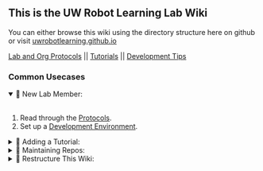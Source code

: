 ## This is the UW Robot Learning Lab Wiki

You can either browse this wiki using the directory structure here on github or visit [uwrobotlearning.github.io](https://uwrobotlearning.github.io)

[Lab and Org Protocols](./Protocols) || [Tutorials](./Tutorials) || [Development Tips](./Development)

### Common Usecases
<details open>
    <summary>👶 New Lab Member: </summary>
    <br>
    <ol>
      <li>Read through the <a href="./Protocols">Protocols</a>.</li>
      <li>Set up a <a href="./Development">Development Environment</a>.</li>
    </ol>

</details>

<details>
    <summary>🍎 Adding a Tutorial: </summary>
    <br>
    <ol>
      <li>Follow the steps in <a href=./Tutorials/creating_a_new_tutorial.md">Creating a New Tutorial</a>.</li>
    </ol>
    
</details>



<details>
    <summary>🔧 Maintaining Repos: </summary>
    <br>
    TODO
</details>

<details>
    <summary>👷 Restructure This Wiki: </summary>
    <br>
    <ol>
      <li>Read the <a href="https://pmarsceill.github.io/just-the-docs/">Just The Docs</a> documentation.</li>
      <li>Read the <a href="./Tutorials/wiki_organization.md">Organization Tutorial</a>.</li>
    </ol>

</details>
